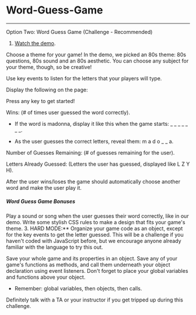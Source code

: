 # Word-Guess-Game






**********************************************************************
Option Two: Word Guess Game (Challenge - Recommended)

1. [Watch the demo](https://youtu.be/W-IJcC4tYFI).

Choose a theme for your game! In the demo, we picked an 80s theme: 80s questions, 80s sound and an 80s aesthetic. You can choose any subject for your theme, though, so be creative!


Use key events to listen for the letters that your players will type.


Display the following on the page:


Press any key to get started!


Wins: (# of times user guessed the word correctly).

* If the word is madonna, display it like this when the game starts: _ _ _ _ _ _ _.

* As the user guesses the correct letters, reveal them: m a d o _  _ a.

Number of Guesses Remaining: (# of guesses remaining for the user).


Letters Already Guessed: (Letters the user has guessed, displayed like
L Z Y H).

After the user wins/loses the game should automatically choose another word and make the user play it.

##### Word Guess Game Bonuses

Play a sound or song when the user guesses their word correctly, like in our demo.
Write some stylish CSS rules to make a design that fits your game's theme.
3. HARD MODE:**
Organize your game code as an object, except for the key events to get the letter guessed. This will be a challenge if you haven't coded with JavaScript before, but we encourage anyone already familiar with the language to try this out.

Save your whole game and its properties in an object.
Save any of your game's functions as methods, and call them underneath your object declaration using event listeners.
Don't forget to place your global variables and functions above your object.
* Remember: global variables, then objects, then calls.

Definitely talk with a TA or your instructor if you get tripped up during this challenge.
